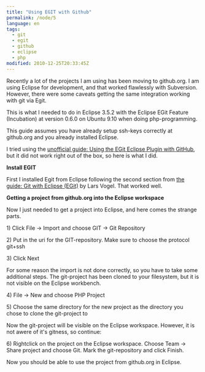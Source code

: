 ```yaml
---
title: "Using EGIT with Github"
permalink: /node/5
language: en
tags:
  - git
  - egit
  - github
  - eclipse
  - php
modified: 2010-12-25T20:33:45Z
---
```


Recently a lot of the projects I am using has been moving to github.org. I am using Eclipse for development, and that worked flawlessly with Subversion. However, there were some caveats getting the same integration working with git via Egit.

This is what I needed to do in Eclipse 3.5.2 with the Eclipse EGit Feature (Incubation) at version 0.6.0 on Ubuntu 9.10 when doing php-programming.

This guide assumes you have already setup ssh-keys correctly at github.org and you already installed Eclipse.

I tried using the [unofficial guide: Using the EGit Eclipse Plugin with GitHub](http://github.com/guides/using-the-egit-eclipse-plugin-with-github), but it did not work right out of the box, so here is what I did.

**Install EGIT**

First I installed Egit from Eclipse following the second section from [the guide: Git with Eclipse (EGit)](http://www.vogella.de/articles/EGit/article.html) by Lars Vogel. That worked well.

**Getting a project from github.org into the Eclipse workspace**

Now I just needed to get a project into Eclipse, and here comes the strange parts.

1\) Click File -> Import and choose GIT -> Git Repository

2\) Put in the uri for the GIT-repository. Make sure to choose the protocol git+ssh

3\) Click Next

For some reason the import is not done correctly, so you have to take some additional steps. The git-project has been cloned to your filesystem, but it is not visible on the Eclipse workbench.

4\) File -> New and choose PHP Project

5\) Choose the same directory for the new project as the directory you chose to clone the git-project to

Now the git-project will be visible on the Eclipse workspace. However, it is not awere of it's gitness, so continue:

6\) Rightclick on the project on the Eclipse workspace. Choose Team -> Share project and choose Git. Mark the git-repository and click Finish.

Now you should be able to use the project from github.org in Eclipse.
